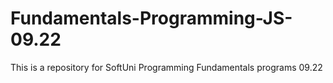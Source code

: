 # Fundamentals-Programming-JS-09.22
This is a repository for SoftUni Programming Fundamentals programs 09.22

